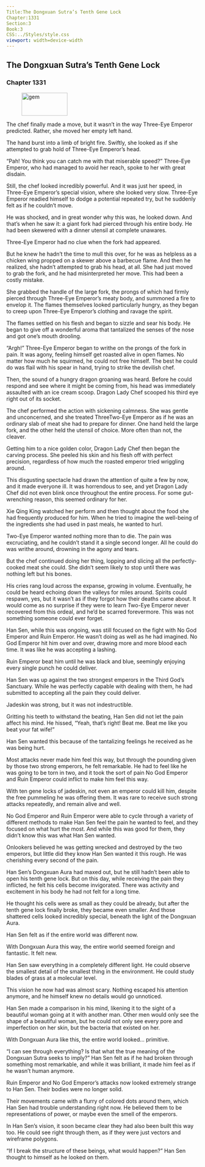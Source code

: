 ```yaml
---
Title:The Dongxuan Sutra’s Tenth Gene Lock 
Chapter:1331 
Section:3 
Book:3 
CSS:../Styles/style.css 
viewport: width=device-width
---
```

  
## The Dongxuan Sutra’s Tenth Gene Lock
### Chapter 1331
  
<figure>
	<img src="../Images/gem.gif" alt="gem" id="gem" width="120" height="60" />
</figure>
  

  
The chef finally made a move, but it wasn’t in the way Three-Eye Emperor predicted. Rather, she moved her empty left hand.

The hand burst into a limb of bright fire. Swiftly, she looked as if she attempted to grab hold of Three-Eye Emperor’s head.

“Pah! You think you can catch me with that miserable speed?” Three-Eye Emperor, who had managed to avoid her reach, spoke to her with great disdain.

Still, the chef looked incredibly powerful. And it was just her speed, in Three-Eye Emperor’s special vision, where she looked very slow. Three-Eye Emperor readied himself to dodge a potential repeated try, but he suddenly felt as if he couldn’t move.

He was shocked, and in great wonder why this was, he looked down. And that’s when he saw it: a giant fork had pierced through his entire body. He had been skewered with a dinner utensil at complete unawares.

Three-Eye Emperor had no clue when the fork had appeared.

But he knew he hadn’t the time to mull this over, for he was as helpless as a chicken wing propped on a skewer above a barbecue flame. And then he realized, she hadn’t attempted to grab his head, at all. She had just moved to grab the fork, and he had misinterpreted her move. This had been a costly mistake.

She grabbed the handle of the large fork, the prongs of which had firmly pierced through Three-Eye Emperor’s meaty body, and summoned a fire to envelop it. The flames themselves looked particularly hungry, as they began to creep upon Three-Eye Emperor’s clothing and ravage the spirit.

The flames settled on his flesh and began to sizzle and sear his body. He began to give off a wonderful aroma that tantalized the senses of the nose and got one’s mouth drooling.

“Argh!” Three-Eye Emperor began to writhe on the prongs of the fork in pain. It was agony, feeling himself get roasted alive in open flames. No matter how much he squirmed, he could not free himself. The best he could do was flail with his spear in hand, trying to strike the devilish chef.

Then, the sound of a hungry dragon groaning was heard. Before he could respond and see where it might be coming from, his head was immediately assaulted with an ice cream scoop. Dragon Lady Chef scooped his third eye right out of its socket.

The chef performed the action with sickening calmness. She was gentle and unconcerned, and she treated ThreeTwo-Eye Emperor as if he was an ordinary slab of meat she had to prepare for dinner. One hand held the large fork, and the other held the utensil of choice. More often than not, the cleaver.

Getting him to a nice golden color, Dragon Lady Chef then began the carving process. She peeled his skin and his flesh off with perfect precision, regardless of how much the roasted emperor tried wriggling around.

This disgusting spectacle had drawn the attention of quite a few by now, and it made everyone ill. It was horrendous to see, and yet Dragon Lady Chef did not even blink once throughout the entire process. For some gut-wrenching reason, this seemed ordinary for her.

Xie Qing King watched her perform and then thought about the food she had frequently produced for him. When he tried to imagine the well-being of the ingredients she had used in past meals, he wanted to hurl.

Two-Eye Emperor wanted nothing more than to die. The pain was excruciating, and he couldn’t stand it a single second longer. All he could do was writhe around, drowning in the agony and tears.

But the chef continued doing her thing, lopping and slicing all the perfectly-cooked meat she could. She didn’t seem likely to stop until there was nothing left but his bones.

His cries rang loud across the expanse, growing in volume. Eventually, he could be heard echoing down the valleys for miles around. Spirits could respawn, yes, but it wasn’t as if they forgot how their deaths came about. It would come as no surprise if they were to learn Two-Eye Emperor never recovered from this ordeal, and he’d be scarred forevermore. This was not something someone could ever forget.

Han Sen, while this was ongoing, was still focused on the fight with No God Emperor and Ruin Emperor. He wasn’t doing as well as he had imagined. No God Emperor hit him over and over, drawing more and more blood each time. It was like he was accepting a lashing.

Ruin Emperor beat him until he was black and blue, seemingly enjoying every single punch he could deliver.

Han Sen was up against the two strongest emperors in the Third God’s Sanctuary. While he was perfectly capable with dealing with them, he had submitted to accepting all the pain they could deliver.

Jadeskin was strong, but it was not indestructible.

Gritting his teeth to withstand the beating, Han Sen did not let the pain affect his mind. He hissed, “Yeah, that’s right! Beat me. Beat me like you beat your fat wife!”

Han Sen wanted this because of the tantalizing feelings he received as he was being hurt.

Most attacks never made him feel this way, but through the pounding given by those two strong emperors, he felt remarkable. He had to feel like he was going to be torn in two, and it took the sort of pain No God Emperor and Ruin Emperor could inflict to make him feel this way.

With ten gene locks of jadeskin, not even an emperor could kill him, despite the free pummeling he was offering them. It was rare to receive such strong attacks repeatedly, and remain alive and well.

No God Emperor and Ruin Emperor were able to cycle through a variety of different methods to make Han Sen feel the pain he wanted to feel, and they focused on what hurt the most. And while this was good for them, they didn’t know this was what Han Sen wanted.

Onlookers believed he was getting wrecked and destroyed by the two emperors, but little did they know Han Sen wanted it this rough. He was cherishing every second of the pain.

Han Sen’s Dongxuan Aura had maxed out, but he still hadn’t been able to open his tenth gene lock. But on this day, while receiving the pain they inflicted, he felt his cells become invigorated. There was activity and excitement in his body he had not felt for a long time.

He thought his cells were as small as they could be already, but after the tenth gene lock finally broke, they became even smaller. And those shattered cells looked incredibly special, beneath the light of the Dongxuan Aura.

Han Sen felt as if the entire world was different now.

With Dongxuan Aura this way, the entire world seemed foreign and fantastic. It felt new.

Han Sen saw everything in a completely different light. He could observe the smallest detail of the smallest thing in the environment. He could study blades of grass at a molecular level.

This vision he now had was almost scary. Nothing escaped his attention anymore, and he himself knew no details would go unnoticed.

Han Sen made a comparison in his mind, likening it to the sight of a beautiful woman going at it with another man. Other men would only see the shape of a beautiful woman, but he could not only see every pore and imperfection on her skin, but the bacteria that existed on her.

With Dongxuan Aura like this, the entire world looked… primitive.

“I can see through everything? Is that what the true meaning of the Dongxuan Sutra seeks to imply?” Han Sen felt as if he had broken through something most remarkable, and while it was brilliant, it made him feel as if he wasn’t human anymore.

Ruin Emperor and No God Emperor’s attacks now looked extremely strange to Han Sen. Their bodies were no longer solid.

Their movements came with a flurry of colored dots around them, which Han Sen had trouble understanding right now. He believed them to be representations of power, or maybe even the smell of the emperors.

In Han Sen’s vision, it soon became clear they had also been built this way too. He could see right through them, as if they were just vectors and wireframe polygons.

“If I break the structure of these beings, what would happen?” Han Sen thought to himself as he looked on them.